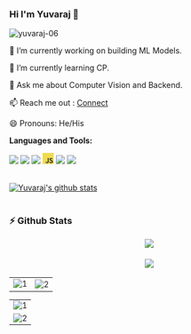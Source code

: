 ### Hi I'm Yuvaraj 👋
<img src="https://komarev.com/ghpvc/?username=yuvaraj-06&label=Views&color=blue&style=plastic" alt="yuvaraj-06" />


🔭 I’m currently working on building ML Models.

🌱 I’m currently learning CP.

💬 Ask me about Computer Vision and Backend.

📫 Reach me out : [Connect](https://www.linkedin.com/in/yuvaraj-tankala-725822194/)

😄 Pronouns: He/His

**Languages and Tools:**  

<code><img height="20" src="https://upload.wikimedia.org/wikipedia/commons/thumb/3/32/OpenCV_Logo_with_text_svg_version.svg/1200px-OpenCV_Logo_with_text_svg_version.svg.png"></code>
<code><img height="20" src="https://www.python.org/static/opengraph-icon-200x200.png"></code>
<code><img height="20" src="https://encrypted-tbn0.gstatic.com/images?q=tbn%3AANd9GcSnt0s4-cSHFsZEacCtBUlw-mhL3CW2mI-KJw&usqp=CAU"></code>
<code><img height="20" src="https://raw.githubusercontent.com/github/explore/80688e429a7d4ef2fca1e82350fe8e3517d3494d/topics/javascript/javascript.png"></code>
<code><img height="20" src="https://avatars.githubusercontent.com/u/27804?s=280&v=4"></code>
<code><img height="20" src="https://cdn-images-1.medium.com/fit/t/1600/480/0*1sEJe6Z0eGN-eL02.png"></code> 

<br>
<a href="https://github.com/yuvaraj-06">
   <img src="https://github-readme-stats.vercel.app/api?username=yuvaraj-06&hide=issues&show_icons=true&theme=gotham&locale=en&layout=compact" alt="Yuvaraj's github stats" width=450px/>
</a><br><br>
 
 ### ⚡ Github Stats
 <p align="center">
<img src="https://github-profile-trophy.vercel.app/?username=yuvaraj-06&theme=darkhub">
<br><br>
<img src="https://github-readme-streak-stats.herokuapp.com/?user=yuvaraj-06&theme=merko">
</p>
<table>
  <tr>
    <td><img src="https://github-readme-stats.vercel.app/api?username=yuvaraj-06&theme=radical&show_icons=true&include_all_commits=true&count_private=true"  display=block width=100% height=auto alt="1"></td>
    <td><img src="https://github-readme-stats.vercel.app/api/top-langs/?username=yuvaraj-06&theme=radical&layout=compact&hide=Jupyter%20Notebook&langs_count=7"  display=block height=190 align="center" alt="2"></td>
   </tr>
</table>

<table>
  <tr>
    <td><img src="https://github-profile-summary-cards.vercel.app/api/cards/profile-details?username=yuvaraj-06&theme=solarized_dark"  display=block width=100% height=auto alt="1"></td>
   </tr>
   <tr>
      <td><img src="https://activity-graph.herokuapp.com/graph?username=yuvaraj-06&bg_color=073642&color=859900&line=006400&point=35aea1&area=true" display=block width=100% height=auto alt="2"></td>
  </td>
  </tr>
</table>

 
<!---
yuvaraj-06/yuvaraj-06 is a ✨ special ✨ repository because its `README.md` (this file) appears on your GitHub profile.
You can click the Preview link to take a look at your changes.
--->
